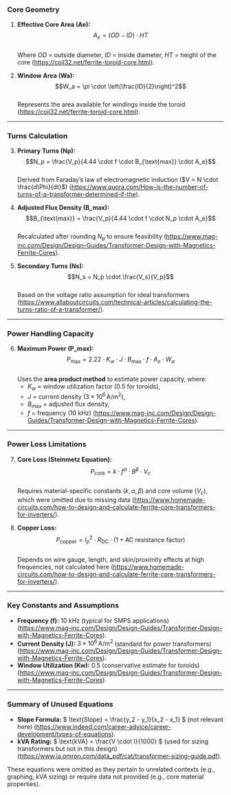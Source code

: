 ### **Core Geometry**
1. **Effective Core Area (Ae):**  
   $$A_e = (OD - ID) \cdot HT$$  
   Where $OD$ = outside diameter, $ID$ = inside diameter, $HT$ = height of the core (https://coil32.net/ferrite-toroid-core.html).

2. **Window Area (Wa):**  
   $$W_a = \pi \cdot \left(\frac{ID}{2}\right)^2$$  
   Represents the area available for windings inside the toroid (https://coil32.net/ferrite-toroid-core.html).

---

### **Turns Calculation**
3. **Primary Turns (Np):**  
   $$N_p = \frac{V_p}{4.44 \cdot f \cdot B_{\text{max}} \cdot A_e}$$  
   Derived from Faraday’s law of electromagnetic induction ($V = N \cdot \frac{d\Phi}{dt}$) (https://www.quora.com/How-is-the-number-of-turns-of-a-transformer-determined-if-the).

4. **Adjusted Flux Density (B_max):**  
   $$B_{\text{max}} = \frac{V_p}{4.44 \cdot f \cdot N_p \cdot A_e}$$  
   Recalculated after rounding $N_p$ to ensure feasibility (https://www.mag-inc.com/Design/Design-Guides/Transformer-Design-with-Magnetics-Ferrite-Cores).

5. **Secondary Turns (Ns):**  
   $$N_s = N_p \cdot \frac{V_s}{V_p}$$  
   Based on the voltage ratio assumption for ideal transformers (https://www.allaboutcircuits.com/technical-articles/calculating-the-turns-ratio-of-a-transformer/).

---

### **Power Handling Capacity**
6. **Maximum Power (P_max):**  
   $$P_{\text{max}} = 2.22 \cdot K_w \cdot J \cdot B_{\text{max}} \cdot f \cdot A_e \cdot W_a$$  
   Uses the **area product method** to estimate power capacity, where:  
   - $K_w$ = window utilization factor (0.5 for toroids),  
   - $J$ = current density ($3 \times 10^6 \, \text{A/m}^2$),  
   - $B_{\text{max}}$ = adjusted flux density,  
   - $f$ = frequency (10 kHz) (https://www.mag-inc.com/Design/Design-Guides/Transformer-Design-with-Magnetics-Ferrite-Cores).

---

### **Power Loss Limitations**
7. **Core Loss (Steinmetz Equation):**  
   $$P_{\text{core}} = k \cdot f^\alpha \cdot B^\beta \cdot V_c$$  
   Requires material-specific constants ($k, \alpha, \beta$) and core volume ($V_c$), which were omitted due to missing data (https://www.homemade-circuits.com/how-to-design-and-calculate-ferrite-core-transformers-for-inverters/).

8. **Copper Loss:**  
   $$P_{\text{copper}} = I_p^2 \cdot R_{\text{DC}} \cdot (1 + \text{AC resistance factor})$$  
   Depends on wire gauge, length, and skin/proximity effects at high frequencies, not calculated here (https://www.homemade-circuits.com/how-to-design-and-calculate-ferrite-core-transformers-for-inverters/).

---

### **Key Constants and Assumptions**
- **Frequency (f):** 10 kHz (typical for SMPS applications) (https://www.mag-inc.com/Design/Design-Guides/Transformer-Design-with-Magnetics-Ferrite-Cores).  
- **Current Density (J):** $3 \times 10^6 \, \text{A/m}^2$ (standard for power transformers) (https://www.mag-inc.com/Design/Design-Guides/Transformer-Design-with-Magnetics-Ferrite-Cores).  
- **Window Utilization (Kw):** 0.5 (conservative estimate for toroids) (https://www.mag-inc.com/Design/Design-Guides/Transformer-Design-with-Magnetics-Ferrite-Cores).  

---

### **Summary of Unused Equations**
- **Slope Formula:** $ \text{Slope} = \frac{y_2 - y_1}{x_2 - x_1} $ (not relevant here) (https://www.indeed.com/career-advice/career-development/types-of-equations).  
- **kVA Rating:** $ \text{kVA} = \frac{V \cdot I}{1000} $ (used for sizing transformers but not in this design) (https://www.ia.omron.com/data_pdf/cat/transformer-sizing-guide.pdf).  

These equations were omitted as they pertain to unrelated contexts (e.g., graphing, kVA sizing) or require data not provided (e.g., core material properties).  
